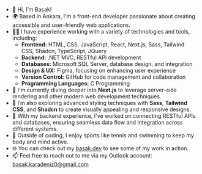 - 👋 Hi, I’m Basak!
- 🌍 Based in Ankara, I'm a front-end developer passionate about creating accessible and user-friendly web applications.
- 👨‍💻 I have experience working with a variety of technologies and tools, including:
  - **Frontend:** HTML, CSS, JavaScript, React, Next.js, Sass, Tailwind CSS, Shadcn, TypeScript, JQuery
  - **Backend:** .NET MVC, RESTful API development
  - **Databases:** Microsoft SQL Server, database design, and integration
  - **Design & UX:** Figma, focusing on enhancing user experience
  - **Version Control:** GitHub for code management and collaboration
  - **Programming Languages:** C Programming
- 🚀 I'm currently diving deeper into **Next.js** to leverage server-side rendering and other modern web development techniques.
- 🎨 I’m also exploring advanced styling techniques with **Sass**, **Tailwind CSS**, and **Shadcn** to create visually appealing and responsive designs.
- 🔧 With my backend experience, I've worked on connecting RESTful APIs and databases, ensuring seamless data flow and integration across different systems.
- 🎾 Outside of coding, I enjoy sports like tennis and swimming to keep my body and mind active.
- 🌐 You can check out my [basak.dev](https://portfolio-react-git-main-basaks-projects.vercel.app) to see some of my work in action.
- 📫 Feel free to reach out to me via my Outlook account: basak.karadeniz0@gmail.com

<!---
basakrdnz/basakrdnz is a ✨ special ✨ repository because its `README.md` (this file) appears on your GitHub profile.
You can click the Preview link to take a look at your changes.
--->

